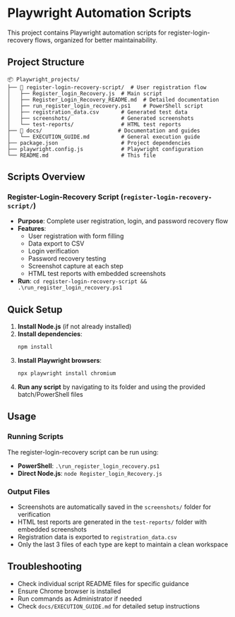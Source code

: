 # Playwright Automation Scripts

This project contains Playwright automation scripts for register-login-recovery flows, organized for better maintainability.

## Project Structure

```
📦 Playwright_projects/
├── 📁 register-login-recovery-script/  # User registration flow
│   ├── Register_login_Recovery.js  # Main script
│   ├── Register_Login_Recovery_README.md  # Detailed documentation
│   ├── run_register_login_recovery.ps1    # PowerShell script
│   ├── registration_data.csv       # Generated test data
│   ├── screenshots/                # Generated screenshots
│   └── test-reports/               # HTML test reports
├── 📁 docs/                        # Documentation and guides
│   └── EXECUTION_GUIDE.md          # General execution guide
├── package.json                    # Project dependencies
├── playwright.config.js            # Playwright configuration
└── README.md                       # This file
```

## Scripts Overview

### Register-Login-Recovery Script (`register-login-recovery-script/`)

- **Purpose**: Complete user registration, login, and password recovery flow
- **Features**:
  - User registration with form filling
  - Data export to CSV
  - Login verification
  - Password recovery testing
  - Screenshot capture at each step
  - HTML test reports with embedded screenshots
- **Run**: `cd register-login-recovery-script && .\run_register_login_recovery.ps1`

## Quick Setup

1. **Install Node.js** (if not already installed)
2. **Install dependencies**:
   ```bash
   npm install
   ```
3. **Install Playwright browsers**:
   ```bash
   npx playwright install chromium
   ```
4. **Run any script** by navigating to its folder and using the provided batch/PowerShell files

## Usage

### Running Scripts

The register-login-recovery script can be run using:

- **PowerShell**: `.\run_register_login_recovery.ps1`
- **Direct Node.js**: `node Register_login_Recovery.js`

### Output Files

- Screenshots are automatically saved in the `screenshots/` folder for verification
- HTML test reports are generated in the `test-reports/` folder with embedded screenshots
- Registration data is exported to `registration_data.csv`
- Only the last 3 files of each type are kept to maintain a clean workspace

## Troubleshooting

- Check individual script README files for specific guidance
- Ensure Chrome browser is installed
- Run commands as Administrator if needed
- Check `docs/EXECUTION_GUIDE.md` for detailed setup instructions
